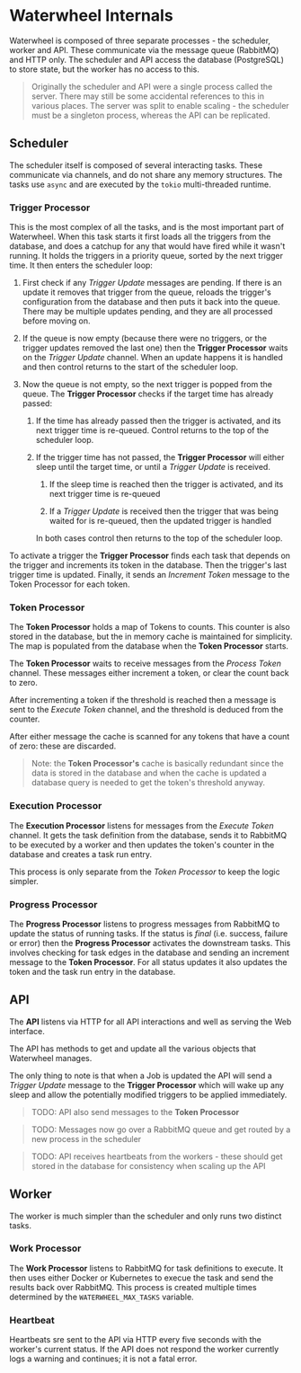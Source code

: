 Waterwheel Internals
====================

Waterwheel is composed of three separate processes - the scheduler, worker and API.
These communicate via the message queue (RabbitMQ) and HTTP only. The
scheduler and API access the database (PostgreSQL) to store state, but the
worker has no access to this.

> Originally the scheduler and API were a single process called the server.
> There may still be some accidental references to this in various places.
> The server was split to enable scaling - the scheduler must be a singleton 
> process, whereas the API can be replicated.

## Scheduler

The scheduler itself is composed of several interacting tasks. These 
communicate via channels, and do not share any memory structures.
The tasks use `async` and are executed by the `tokio` multi-threaded runtime.

### Trigger Processor

This is the most complex of all the tasks, and is the most important part of 
Waterwheel.  When this task starts it first loads all the triggers from 
the database, and does a catchup for any that would have fired while it 
wasn't running. It holds the triggers in a priority queue, sorted by the 
next trigger time.  It then enters the scheduler loop:

1. First check if any *Trigger Update* messages are pending.
   If there is an update it removes that trigger from the queue, reloads 
   the trigger's configuration from the database and then puts it back into the 
   queue. There may be multiple updates pending, and they are all processed 
   before moving on.
   
1. If the queue is now empty (because there were no triggers, or the trigger 
   updates removed the last one) then the **Trigger Processor** waits on the 
   *Trigger Update* channel. When an update happens it is handled and then 
   control returns to the start of the scheduler loop.
   
1. Now the queue is not empty, so the next trigger is popped from the queue. 
   The **Trigger Processor** checks if the target time has already passed:
   
    1. If the time has already passed then the trigger is activated, and its 
       next trigger time is re-queued. Control returns to the top of the 
       scheduler loop.
   
    1. If the trigger time has not passed, the **Trigger Processor** will either
       sleep until the target time, or until a *Trigger Update* is received.
        
        1. If the sleep time is reached then the trigger is activated, and its 
           next trigger time is re-queued
          
        1. If a *Trigger Update* is received then the trigger that was being 
           waited for is re-queued, then the updated trigger is handled
           
       In both cases control then returns to the top of the scheduler loop.
    

To activate a trigger the **Trigger Processor** finds each task that depends on 
the trigger and increments its token in the database. Then the trigger's last
trigger time is updated. Finally, it sends an *Increment Token* message to 
the Token Processor for each token.


### Token Processor

The **Token Processor** holds a map of Tokens to counts. This counter is also
stored in the database, but the in memory cache is maintained for simplicity.
The map is populated from the database when the **Token Processor** starts.

The **Token Processor** waits to receive messages from the *Process Token* 
channel. These messages either increment a token, or clear the count back to 
zero.

After incrementing a token if the threshold is reached then a message is 
sent to the *Execute Token* channel, and the threshold is deduced from the 
counter.

After either message the cache is scanned for any tokens that have a count 
of zero: these are discarded.

> Note: the **Token Processor's** cache is basically redundant since the 
> data is stored in the database and when the cache is updated a database 
> query is needed to get the token's threshold anyway.


### Execution Processor

The **Execution Processor** listens for messages from the *Execute Token* 
channel. It gets the task definition from the database, sends it to RabbitMQ 
to be executed by a worker and then updates the token's counter in the 
database and creates a task run entry.

This process is only separate from the *Token Processor* to keep the logic 
simpler.


### Progress Processor

The **Progress Processor** listens to progress messages from RabbitMQ to 
update the status of running tasks. If the status is *final* (i.e. success, 
failure or error) then the **Progress Processor** activates the downstream 
tasks. This involves checking for task edges in the database and sending an 
increment message to the **Token Processor**. For all status updates it also 
updates the token and the task run entry in the database.


## API

The **API** listens via HTTP for all API interactions and well as 
serving the Web interface.

The API has methods to get and update all the various objects that 
Waterwheel manages.

The only thing to note is that when a Job is updated the API will send a 
*Trigger Update* message to the **Trigger Processor** which will wake up any 
sleep and allow the potentially modified triggers to be applied immediately.

> TODO: API also send messages to the **Token Processor**

> TODO: Messages now go over a RabbitMQ queue and get routed by a new 
> process in the scheduler

> TODO: API receives heartbeats from the workers - these should get stored 
> in the database for consistency when scaling up the API

## Worker

The worker is much simpler than the scheduler and only runs two distinct tasks.

### Work Processor

The **Work Processor** listens to RabbitMQ for task definitions to execute. 
It then uses either Docker or Kubernetes to execue the task and send the 
results back over RabbitMQ.  This process is created multiple times 
determined by the `WATERWHEEL_MAX_TASKS` variable.

### Heartbeat

Heartbeats sre sent to the API via HTTP every five seconds with the worker's 
current status. If the API does not respond the worker currently logs a 
warning and continues; it is not a fatal error.
